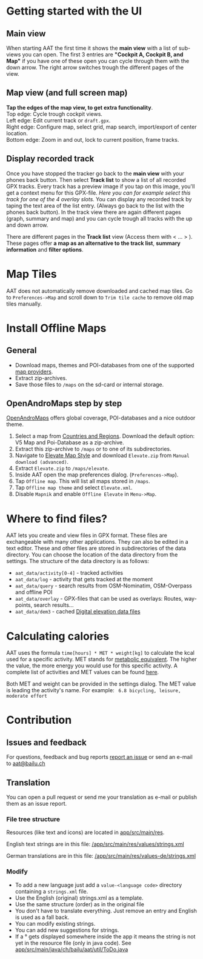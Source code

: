 # Getting started with the UI

## Main view
When starting AAT the first time it shows the **main view** with a list of sub-views you can open. The first 3 entries are **"Cockpit A, Cockpit B, and Map"** if you have one of these open you can cycle through them with the down arrow. The right arrow switches trough the different pages of the view.

## Map view (and full screen map)
**Tap the edges of the map view, to get extra functionality**.  
Top edge:    Cycle trough cockpit views.  
Left edge:   Edit current track or `draft.gpx`.  
Right edge:  Configure map, select grid, map search, import/export of center location.  
Bottom edge: Zoom in and out, lock to current position, frame tracks.  

## Display recorded track
Once you have stopped the tracker go back to the **main view** with your phones back button. Then select **Track list** to show a list of all recorded GPX tracks. Every track has a preview image if you tap on this image, you'll get a context menu for this GPX-file. _Here you can for example select this track for one of the 4 overlay slots._ You can display any recorded track by taping the text area of the list entry. (Always go back to the list with the phones back button). In the track view there are again different pages (graph, summary and map) and you can cycle trough all tracks with the up and down arrow.

There are different pages in the **Track list** view (Access them with < ... > ). These pages offer **a map as an alternative to the track list**, **summary information** and **filter options**.


# Map Tiles
AAT does not automatically remove downloaded and cached map tiles. Go to `Preferences->Map` and scroll down to `Trim tile cache` to remove old map tiles manually.


# Install Offline Maps
## General
- Download maps, themes and POI-databases from one of the supported [map providers](https://github.com/mapsforge/mapsforge/blob/master/docs/Mapsforge-Maps.md).
- Extract zip-archives.
- Save those files to `/maps` on the sd-card or internal storage.

## OpenAndroMaps step by step
[OpenAndroMaps](http://www.openandromaps.org) offers global coverage, POI-databases and a nice outdoor theme.

1. Select a map from [Countries and Regions](https://www.openandromaps.org/en/downloads/countrys-and-regions). Download the default option: V5 Map and Poi-Database as a zip-archive.
2. Extract this zip-archive to `/maps` or to one of its subdirectories.
3. Navigate to [Elevate Map Style](https://www.openandromaps.org/en/legend/elevate-mountain-hike-theme) and download `Elevate.zip` from `Manual download (advanced)`.
4. Extract `Elevate.zip` to `/maps/elevate`.
5. Inside AAT open the map preferences dialog. (`Preferences->Map`).
6. Tap `Offline map`. This will list all maps stored in `/maps`.
7. Tap `Offline map theme` and select `Elevate.xml`.
8. Disable `Mapnik` and enable `Offline Elevate` in `Menu->Map`.


# Where to find files?
AAT lets you create and view files in GPX format. These files are exchangeable with many other applications. They can also be edited in a text editor. 
These and other files are stored in subdirectories of the data directory. You can choose the location of the data directory from the settings.
The structure of the data directory is as follows: 

- `aat_data/activity[0-4]` - tracked activities
- `aat_data/log`           - activity that gets tracked at the moment
- `aat_data/query`         - search results from OSM-Nominatim, OSM-Overpass and offline POI 
- `aat_data/overlay`       - GPX-files that can be used as overlays: Routes, way-points, search results...
- `aat_data/dem3`          - cached [Digital elevation data files ](https://bailu.ch/dem3/)


# Calculating calories
AAT uses the formula `time[hours] * MET * weight[kg]` to calculate the kcal used for a specific activity.
MET stands for [metabolic equivalent](https://en.wikipedia.org/wiki/Metabolic_equivalent). The higher the value, the more energy you would use
for this specific activity. A complete list of activities and MET values can be found [here](https://sites.google.com/site/compendiumofphysicalactivities/Activity-Categories).

Both MET and weight can be provided in the settings dialog. The MET value is leading the activity's name. For example: ` 6.8 bicycling, leisure, moderate effort`


# Contribution
## Issues and feedback
For questions, feedback and bug reports [report an issue](https://github.com/bailuk/AAT/issues) or send an e-mail to aat@bailu.ch

## Translation
You can open a pull request or send me your translation as e-mail or publish them as an issue report.

### File tree structure
Resources (like text and icons) are located in [app/src/main/res](https://github.com/bailuk/AAT/blob/stage/aat-android/src/main/res). 

English text strings are in this file: [/app/src/main/res/values/strings.xml](https://github.com/bailuk/AAT/blob/stage/aat-android/src/main/res/values/strings.xml)

German translations are in this file: [/app/src/main/res/values-de/strings.xml](https://github.com/bailuk/AAT/blob/stage/aat-android/src/main/res/values-de/strings.xml)

### Modify
- To add a new language just add a `value-<language code>` directory containing a `strings.xml` file.
- Use the English (original) strings.xml as a template.
- Use the same structure (order) as in the original file
- You don't have to translate everything. Just remove an entry and English is used as a fall back.
- You can modify existing strings.
- You can add new suggestions for strings.
- If a ° gets displayed somewhere inside the app it means the string is not yet in the resource file (only in java code). See [app/src/main/java/ch/bailu/aat/util/ToDo.java](https://github.com/bailuk/AAT/blob/stage/aat-lib/src/main/java/ch/bailu/aat_lib/resources/ToDo.java)
